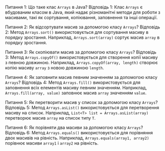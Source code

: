 
Питання 1: Що таке клас `Arrays` в Java?
Відповідь 1: Клас `Arrays` є вбудованим класом в Java, який надає різноманітні методи для роботи з масивами, 
такі як сортування, копіювання, заповнення та інші операції.

Питання 2: Як відсортувати масив за допомогою класу `Arrays`?
Відповідь 2: Метод `Arrays.sort()` використовується для сортування масиву в порядку зростання. Наприклад, 
`Arrays.sort(array)` сортує масив `array` в порядку зростання.

Питання 3: Як скопіювати масив за допомогою класу `Arrays`?
Відповідь 3: Метод `Arrays.copyOf()` використовується для створення копії масиву з певною довжиною. Наприклад,
`Arrays.copyOf(array, length)` створює копію масиву `array` з новою довжиною `length`.

Питання 4: Як заповнити масив певним значенням за допомогою класу `Arrays`?
Відповідь 4: Метод `Arrays.fill()` використовується для заповнення всіх елементів масиву певним значенням. 
Наприклад, `Arrays.fill(array, value)` заповнює масив `array` значенням `value`.

Питання 5: Як перетворити масив у список за допомогою класу `Arrays`?
Відповідь 5: Метод `Arrays.asList()` використовується для перетворення масиву на список. Наприклад, 
`List<T> list = Arrays.asList(array)` перетворює масив `array` на список типу `T`.

Питання 6: Як порівняти два масиви за допомогою класу `Arrays`?
Відповідь 6: Метод `Arrays.equals()` використовується для порівняння двох масивів на рівність. Наприклад, 
`Arrays.equals(array1, array2)` порівнює масиви `array1` і `array2` на рівність.

